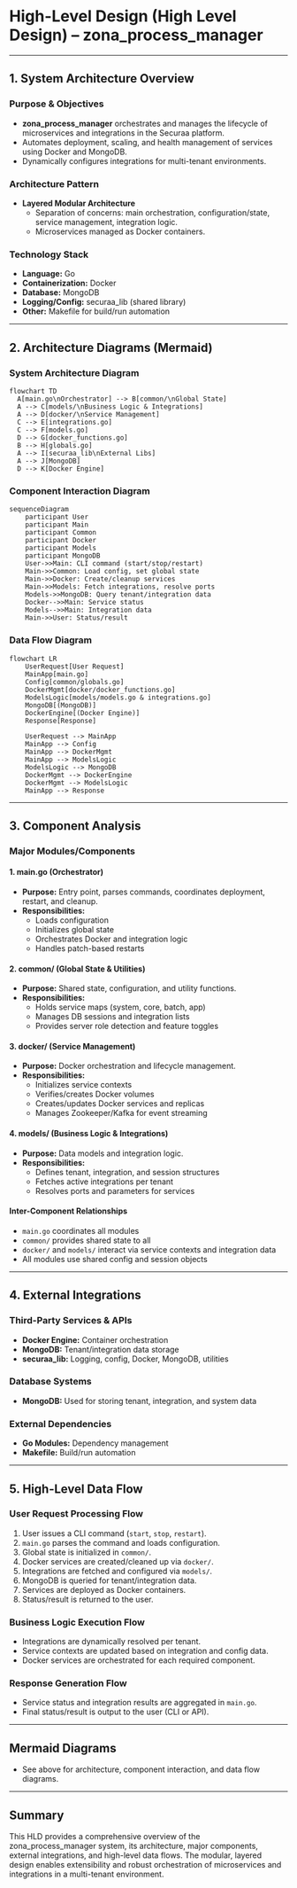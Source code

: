 # High-Level Design (High Level Design) – zona_process_manager

---

## 1. System Architecture Overview

### Purpose & Objectives
- **zona_process_manager** orchestrates and manages the lifecycle of microservices and integrations in the Securaa platform.
- Automates deployment, scaling, and health management of services using Docker and MongoDB.
- Dynamically configures integrations for multi-tenant environments.

### Architecture Pattern
- **Layered Modular Architecture**
  - Separation of concerns: main orchestration, configuration/state, service management, integration logic.
  - Microservices managed as Docker containers.

### Technology Stack
- **Language:** Go
- **Containerization:** Docker
- **Database:** MongoDB
- **Logging/Config:** securaa_lib (shared library)
- **Other:** Makefile for build/run automation

---

## 2. Architecture Diagrams (Mermaid)

### System Architecture Diagram
```mermaid
flowchart TD
  A[main.go\nOrchestrator] --> B[common/\nGlobal State]
  A --> C[models/\nBusiness Logic & Integrations]
  A --> D[docker/\nService Management]
  C --> E[integrations.go]
  C --> F[models.go]
  D --> G[docker_functions.go]
  B --> H[globals.go]
  A --> I[securaa_lib\nExternal Libs]
  A --> J[MongoDB]
  D --> K[Docker Engine]
```

### Component Interaction Diagram
```mermaid
sequenceDiagram
    participant User
    participant Main
    participant Common
    participant Docker
    participant Models
    participant MongoDB
    User->>Main: CLI command (start/stop/restart)
    Main->>Common: Load config, set global state
    Main->>Docker: Create/cleanup services
    Main->>Models: Fetch integrations, resolve ports
    Models->>MongoDB: Query tenant/integration data
    Docker-->>Main: Service status
    Models-->>Main: Integration data
    Main->>User: Status/result
```

### Data Flow Diagram
```mermaid
flowchart LR
    UserRequest[User Request]
    MainApp[main.go]
    Config[common/globals.go]
    DockerMgmt[docker/docker_functions.go]
    ModelsLogic[models/models.go & integrations.go]
    MongoDB[(MongoDB)]
    DockerEngine[(Docker Engine)]
    Response[Response]

    UserRequest --> MainApp
    MainApp --> Config
    MainApp --> DockerMgmt
    MainApp --> ModelsLogic
    ModelsLogic --> MongoDB
    DockerMgmt --> DockerEngine
    DockerMgmt --> ModelsLogic
    MainApp --> Response
```

---

## 3. Component Analysis

### Major Modules/Components

#### 1. main.go (Orchestrator)
- **Purpose:** Entry point, parses commands, coordinates deployment, restart, and cleanup.
- **Responsibilities:**
  - Loads configuration
  - Initializes global state
  - Orchestrates Docker and integration logic
  - Handles patch-based restarts

#### 2. common/ (Global State & Utilities)
- **Purpose:** Shared state, configuration, and utility functions.
- **Responsibilities:**
  - Holds service maps (system, core, batch, app)
  - Manages DB sessions and integration lists
  - Provides server role detection and feature toggles

#### 3. docker/ (Service Management)
- **Purpose:** Docker orchestration and lifecycle management.
- **Responsibilities:**
  - Initializes service contexts
  - Verifies/creates Docker volumes
  - Creates/updates Docker services and replicas
  - Manages Zookeeper/Kafka for event streaming

#### 4. models/ (Business Logic & Integrations)
- **Purpose:** Data models and integration logic.
- **Responsibilities:**
  - Defines tenant, integration, and session structures
  - Fetches active integrations per tenant
  - Resolves ports and parameters for services

#### Inter-Component Relationships
- `main.go` coordinates all modules
- `common/` provides shared state to all
- `docker/` and `models/` interact via service contexts and integration data
- All modules use shared config and session objects

---

## 4. External Integrations

### Third-Party Services & APIs
- **Docker Engine:** Container orchestration
- **MongoDB:** Tenant/integration data storage
- **securaa_lib:** Logging, config, Docker, MongoDB, utilities

### Database Systems
- **MongoDB:** Used for storing tenant, integration, and system data

### External Dependencies
- **Go Modules:** Dependency management
- **Makefile:** Build/run automation

---

## 5. High-Level Data Flow

### User Request Processing Flow
1. User issues a CLI command (`start`, `stop`, `restart`).
2. `main.go` parses the command and loads configuration.
3. Global state is initialized in `common/`.
4. Docker services are created/cleaned up via `docker/`.
5. Integrations are fetched and configured via `models/`.
6. MongoDB is queried for tenant/integration data.
7. Services are deployed as Docker containers.
8. Status/result is returned to the user.

### Business Logic Execution Flow
- Integrations are dynamically resolved per tenant.
- Service contexts are updated based on integration and config data.
- Docker services are orchestrated for each required component.

### Response Generation Flow
- Service status and integration results are aggregated in `main.go`.
- Final status/result is output to the user (CLI or API).

---

## Mermaid Diagrams
- See above for architecture, component interaction, and data flow diagrams.

---

## Summary
This HLD provides a comprehensive overview of the zona_process_manager system, its architecture, major components, external integrations, and high-level data flows. The modular, layered design enables extensibility and robust orchestration of microservices and integrations in a multi-tenant environment.
